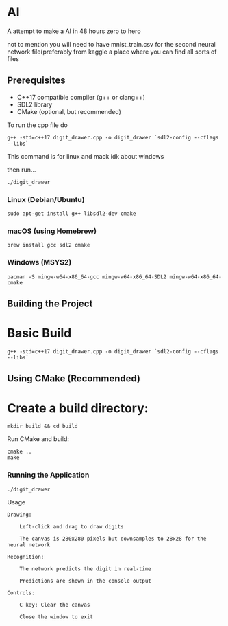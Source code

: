 # AI
A attempt to make a AI in 48 hours zero to hero

not to mention you will need to have mnist_train.csv for the second neural network file(preferably from kaggle a place where you can find all sorts of files

## Prerequisites

- C++17 compatible compiler (g++ or clang++)
- SDL2 library
- CMake (optional, but recommended)



To run the cpp file do

    g++ -std=c++17 digit_drawer.cpp -o digit_drawer `sdl2-config --cflags --libs`

This command is for linux and mack idk about windows

then run...

    ./digit_drawer
### Linux (Debian/Ubuntu)


    sudo apt-get install g++ libsdl2-dev cmake


### macOS (using Homebrew)

    brew install gcc sdl2 cmake

### Windows (MSYS2)

    pacman -S mingw-w64-x86_64-gcc mingw-w64-x86_64-SDL2 mingw-w64-x86_64-cmake

## Building the Project
# Basic Build


    g++ -std=c++17 digit_drawer.cpp -o digit_drawer `sdl2-config --cflags --libs`

## Using CMake (Recommended)

# Create a build directory:


    mkdir build && cd build

Run CMake and build:


    cmake ..
    make

### Running the Application

    ./digit_drawer

Usage

    Drawing:

        Left-click and drag to draw digits

        The canvas is 280x280 pixels but downsamples to 28x28 for the neural network

    Recognition:

        The network predicts the digit in real-time

        Predictions are shown in the console output

    Controls:

        C key: Clear the canvas

        Close the window to exit
